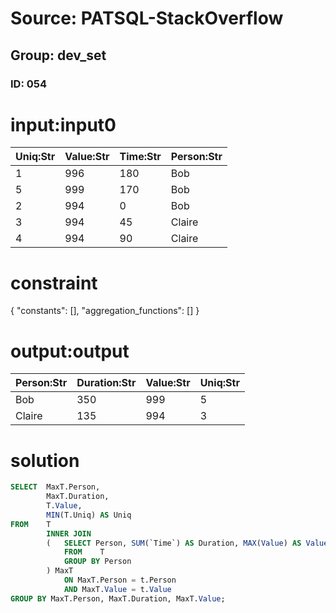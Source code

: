 # Source: PATSQL-StackOverflow
## Group: dev_set
### ID: 054

# input:input0

| Uniq:Str | Value:Str | Time:Str | Person:Str |
|---|---|---|---|
| 1 | 996 | 180 | Bob |
| 5 | 999 | 170 | Bob |
| 2 | 994 | 0 | Bob |
| 3 | 994 | 45 | Claire |
| 4 | 994 | 90 | Claire |

# constraint

{
  "constants": [],
  "aggregation_functions": []
}

# output:output

| Person:Str | Duration:Str | Value:Str | Uniq:Str |
|---|---|---|---|
| Bob | 350 | 999 | 5 |
| Claire | 135 | 994 | 3 |

# solution

```sql
SELECT  MaxT.Person,
        MaxT.Duration,
        T.Value,
        MIN(T.Uniq) AS Uniq
FROM    T
        INNER JOIN
        (   SELECT Person, SUM(`Time`) AS Duration, MAX(Value) AS Value
            FROM    T
            GROUP BY Person
        ) MaxT
            ON MaxT.Person = t.Person
            AND MaxT.Value = t.Value
GROUP BY MaxT.Person, MaxT.Duration, MaxT.Value;
```
